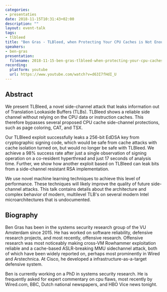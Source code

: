 ```yaml
---
categories:
- presentaties
date: 2018-11-15T10:31:43+02:00
description: ""
layout: event-talk
tags:
- tlbleed
title: "Ben Gras - TLBleed, when Protecting Your CPU Caches is Not Enough"
speakers:
- ben-gras
presentation:
  filename: 2018-11-15-ben-gras-tlbleed-when-protecting-your-cpu-caches-is-not-enough.pdf
recording:
  platform: youtube
  url: https://www.youtube.com/watch?v=d63I7fHdI_U
---
```


## Abstract

We present TLBleed, a novel side-channel attack that leaks information out of Translation Lookaside Buffers (TLBs). TLBleed shows a reliable side channel without relying on the CPU data or instruction caches. This therefore bypasses several proposed CPU cache side-channel protections, such as page coloring, CAT, and TSX.

Our TLBleed exploit successfully leaks a 256-bit EdDSA key from cryptographic signing code, which would be safe from cache attacks with cache isolation turned on, but would no longer be safe with TLBleed. We achieve a 98% success rate after just a single observation of signing operation on a co-resident hyperthread and just 17 seconds of analysis time. Further, we show how another exploit based on TLBleed can leak bits from a side-channel resistant RSA implementation.

We use novel machine learning techniques to achieve this level of performance. These techniques will likely improve the quality of future side-channel attacks. This talk contains details about the architecture and complex behavior of modern, multilevel TLB's on several modern Intel microarchitectures that is undocumented.

## Biography

Ben Gras has been in the systems security research group of the VU Amsterdam since 2015. He has worked on software reliability, defensive research projects, and most recently, offensive research. Offensive research was most noticeably making cross-VM Rowhammer exploitation reliable and a cache-based ASLR-breaking MMU sidechannel attack, both of which have been widely reported on, perhaps most prominently in Wired and Arstechnica. At Cisco, he developed a infrastructure-as-a-target defensive system.

Ben is currently working on a PhD in systems security research. He is frequently asked for expert commentary on cpu flaws, most recently by Wired.com, BBC, Dutch national newspapers, and HBO Vice news tonight.